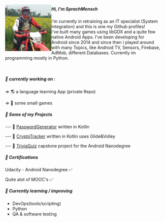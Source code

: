   
 <p align='left'>
  <img width="150" align='left' src="https://raw.githubusercontent.com/Sprachmensch/sprachmensch/master/photo_profile.png?raw=true">
  
##### Hi, I'm SprachMensch

i'm currently in retraining as an IT specialist (System Integration) and this is one my Github profiles!<br>
i've built many games using libGDX and a quite few native Android Apps. I've been developing for Android since 2014 and since then i played around with many Topics, like Android TV, Sensors, Firebase, AdMob, different Databases. Currently im programming mostly in Python. 
</p>

<div><br></div>

##### :wrench: currently working on :

=> 🌎 a language learning App (private Repo)

=> :space_invader: some small games

 
##### :file_folder: Some of my Projects

--- :floppy_disk: [PasswordGenerator](https://github.com/Sprachmensch/PWGenerator) written in Kotlin

--- :floppy_disk: [CryptoTracker](https://github.com/Sprachmensch/Kotlin-CryptoTracker) written in Kotlin uses Glide&Volley
   
--- :floppy_disk: [TriviaQuiz](https://github.com/Sprachmensch/TriviaQuiz) capstone project for the Android Nanodegree 

##### :blue_book: Certifications
 Udacity - Android Nanodegree :white_check_mark:
 
 Quite alot of MOOC's :white_check_mark:
 
 ##### 🌱 Currently learning / improving
* DevOps(tools/scripting)
* Python
* QA & software testing

